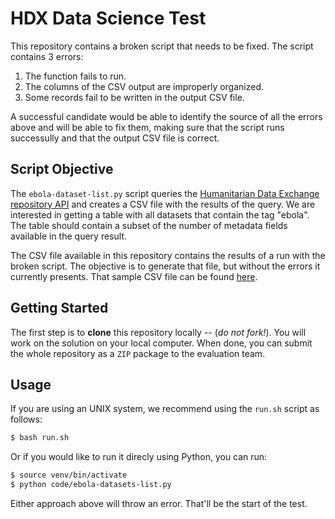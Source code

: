 # HDX Data Science Test
This repository contains a broken script that needs to be fixed. The script contains 3 errors:

1. The function fails to run.
2. The columns of the CSV output are improperly organized.
3. Some records fail to be written in the output CSV file.

A successful candidate would be able to identify the source of all the errors above and will be able to fix them, making sure that the script runs successully and that the output CSV file is correct.

## Script Objective
The `ebola-dataset-list.py` script queries the [Humanitarian Data Exchange repository API](http://docs.ckan.org/) and creates a CSV file with the results of the query. We are interested in getting a table with all datasets that contain the tag "ebola". The table should contain a subset of the number of metadata fields available in the query result.

The CSV file available in this repository contains the results of a run with the broken script. The objective is to generate that file, but without the errors it currently presents. That sample CSV file can be found [here](data/dataset-list.csv).

## Getting Started
The first step is to **clone** this repository locally -- (*do not fork!*). You will work on the solution on your local computer. When done, you can submit the whole repository as a `ZIP` package to the evaluation team.

## Usage
If you are using an UNIX system, we recommend using the `run.sh` script as follows:

```bash
$ bash run.sh
```

Or if you would like to run it direcly using Python, you can run:

```bash
$ source venv/bin/activate
$ python code/ebola-datasets-list.py
```

Either approach above will throw an error. That'll be the start of the test.